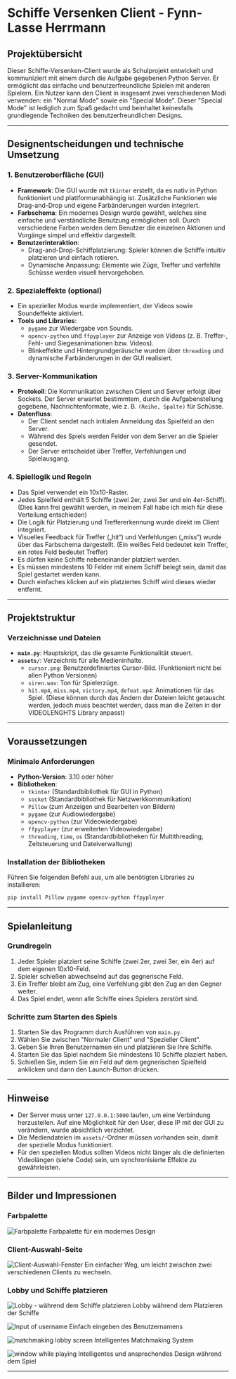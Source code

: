 # Schiffe Versenken Client - Fynn-Lasse Herrmann

## Projektübersicht
Dieser Schiffe-Versenken-Client wurde als Schulprojekt entwickelt und kommuniziert mit einem durch die Aufgabe gegebenen Python Server. Er ermöglicht das einfache und benutzerfreundliche Spielen mit anderen Spielern. Ein Nutzer kann den Client in insgesamt zwei verschiedenen Modi verwenden: ein "Normal Mode" sowie ein "Special Mode". Dieser "Special Mode" ist lediglich zum Spaß gedacht und beinhaltet keinesfalls grundlegende Techniken des benutzerfreundlichen Designs.

---

## Designentscheidungen und technische Umsetzung

### 1. **Benutzeroberfläche (GUI)**
   - **Framework**: Die GUI wurde mit `tkinter` erstellt, da es nativ in Python funktioniert und plattformunabhängig ist. Zusätzliche Funktionen wie Drag-and-Drop und eigene Farbänderungen wurden integriert.
   - **Farbschema**: Ein modernes Design wurde gewählt, welches eine einfache und verständliche Benutzung ermöglichen soll. Durch verschiedene Farben werden dem Benutzer die einzelnen Aktionen und Vorgänge simpel und effektiv dargestellt.
   - **Benutzerinteraktion**: 
     - Drag-and-Drop-Schiffplatzierung: Spieler können die Schiffe intuitiv platzieren und einfach rotieren.
     - Dynamische Anpassung: Elemente wie Züge, Treffer und verfehlte Schüsse werden visuell hervorgehoben.

### 2. **Spezialeffekte (optional)**
   - Ein spezieller Modus wurde implementiert, der Videos sowie Soundeffekte aktiviert.
   - **Tools und Libraries**:
     - `pygame` zur Wiedergabe von Sounds.
     - `opencv-python` und `ffpyplayer` zur Anzeige von Videos (z. B. Treffer-, Fehl- und Siegesanimationen bzw. Videos).
     - Blinkeffekte und Hintergrundgeräusche wurden über `threading` und dynamische Farbänderungen in der GUI realisiert.

### 3. **Server-Kommunikation**
   - **Protokoll**: Die Kommunikation zwischen Client und Server erfolgt über Sockets. Der Server erwartet bestimmtem, durch die Aufgabenstellung gegebene, Nachrichtenformate, wie z. B. `(Reihe, Spalte)` für Schüsse.
   - **Datenfluss**:
     - Der Client sendet nach initialen Anmeldung das Spielfeld an den Server.
     - Während des Spiels werden Felder von dem Server an die Spieler gesendet.
     - Der Server entscheidet über Treffer, Verfehlungen und Spielausgang.

### 4. **Spiellogik und Regeln**
   - Das Spiel verwendet ein 10x10-Raster.
   - Jedes Spielfeld enthält 5 Schiffe (zwei 2er, zwei 3er und ein 4er-Schiff). (Dies kann frei gewählt werden, in meinem Fall habe ich mich für diese Verteilung entschieden)
   - Die Logik für Platzierung und Treffererkennung wurde direkt im Client integriert.
   - Visuelles Feedback für Treffer („hit“) und Verfehlungen („miss“) wurde über das Farbschema dargestellt. (Ein weißes Feld bedeutet kein Treffer, ein rotes Feld bedeutet Treffer)
   - Es dürfen keine Schiffe nebeneinander platziert werden.
   - Es müssen mindestens 10 Felder mit einem Schiff belegt sein, damit das Spiel gestartet werden kann.
   - Durch einfaches klicken auf ein platziertes Schiff wird dieses wieder entfernt.

---

## Projektstruktur

### Verzeichnisse und Dateien
- **`main.py`**: Hauptskript, das die gesamte Funktionalität steuert.
- **`assets/`**: Verzeichnis für alle Medieninhalte.
  - `cursor.png`: Benutzerdefiniertes Cursor-Bild. (Funktioniert nicht bei allen Python Versionen)
  - `siren.wav`: Ton für Spielerzüge.
  - `hit.mp4`, `miss.mp4`, `victory.mp4`, `defeat.mp4`: Animationen für das Spiel. (Diese können durch das Ändern der Dateien leicht getauscht werden, jedoch muss beachtet werden, dass man die Zeiten in der VIDEOLENGHTS Library anpasst)

---

## Voraussetzungen

### Minimale Anforderungen
- **Python-Version**: 3.10 oder höher
- **Bibliotheken**:
  - `tkinter` (Standardbibliothek für GUI in Python)
  - `socket` (Standardbibliothek für Netzwerkkommunikation)
  - `Pillow` (zum Anzeigen und Bearbeiten von Bildern)
  - `pygame` (zur Audiowiedergabe)
  - `opencv-python` (zur Videowiedergabe)
  - `ffpyplayer` (zur erweiterten Videowiedergabe)
  - `threading`, `time`, `os` (Standardbibliotheken für Multithreading, Zeitsteuerung und Dateiverwaltung)

### Installation der Bibliotheken
Führen Sie folgenden Befehl aus, um alle benötigten Libraries zu installieren:

```bash
pip install Pillow pygame opencv-python ffpyplayer
```

---

## Spielanleitung

### Grundregeln
1. Jeder Spieler platziert seine Schiffe (zwei 2er, zwei 3er, ein 4er) auf dem eigenen 10x10-Feld.
2. Spieler schießen abwechselnd auf das gegnerische Feld.
3. Ein Treffer bleibt am Zug, eine Verfehlung gibt den Zug an den Gegner weiter.
4. Das Spiel endet, wenn alle Schiffe eines Spielers zerstört sind.

### Schritte zum Starten des Spiels
1. Starten Sie das Programm durch Ausführen von `main.py`.
2. Wählen Sie zwischen "Normaler Client" und "Spezieller Client".
3. Geben Sie Ihren Benutzernamen ein und platzieren Sie Ihre Schiffe.
4. Starten Sie das Spiel nachdem Sie mindestens 10 Schiffe plaziert haben.
5. Schießen Sie, indem Sie ein Feld auf dem gegnerischen Spielfeld anklicken und dann den Launch-Button drücken.

---

## Hinweise
- Der Server muss unter `127.0.0.1:5000` laufen, um eine Verbindung herzustellen. Auf eine Möglichkeit für den User, diese IP mit der GUI zu verändern, wurde absichtlich verzichtet.
- Die Mediendateien im `assets/`-Ordner müssen vorhanden sein, damit der spezielle Modus funktioniert.
- Für den speziellen Modus sollten Videos nicht länger als die definierten Videolängen (siehe Code) sein, um synchronisierte Effekte zu gewährleisten.

---
## Bilder und Impressionen
### Farbpalette
![Farbpalette](https://github.com/FynnHer/battleship-client/blob/main/examplepictures/color_palette.png?raw=true)
Farbpalette für ein modernes Design

### Client-Auswahl-Seite
![Client-Auswahl-Fenster](https://github.com/FynnHer/battleship-client/blob/main/examplepictures/client_selector.png?raw=true)
Ein einfacher Weg, um leicht zwischen zwei verschiedenen Clients zu wechseln.

### Lobby und Schiffe platzieren
![Lobby - während dem Schiffe platzieren](https://github.com/FynnHer/battleship-client/blob/main/examplepictures/ship_placing.png?raw=true)
Lobby während dem Platzieren der Schiffe

![Input of username](https://github.com/FynnHer/battleship-client/blob/main/examplepictures/user_input.png?raw=true)
Einfach eingeben des Benutzernamens

![matchmaking lobby screen](https://github.com/FynnHer/battleship-client/blob/main/examplepictures/matchmaking.png?raw=true)
Intelligentes Matchmaking System

![window while playing](https://github.com/FynnHer/battleship-client/blob/main/examplepictures/game_screen_your_turn.png?raw=true)
Intelligentes und ansprechendes Design während dem Spiel



---


